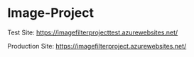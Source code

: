 # Image-Project

Test Site: https://imagefilterprojecttest.azurewebsites.net/

Production Site: https://imagefilterproject.azurewebsites.net/
